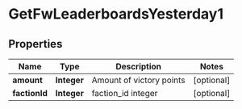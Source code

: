 
# GetFwLeaderboardsYesterday1

## Properties
Name | Type | Description | Notes
------------ | ------------- | ------------- | -------------
**amount** | **Integer** | Amount of victory points |  [optional]
**factionId** | **Integer** | faction_id integer |  [optional]




